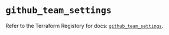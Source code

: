 # `github_team_settings`

Refer to the Terraform Registory for docs: [`github_team_settings`](https://registry.terraform.io/providers/integrations/github/5.28.0/docs/resources/team_settings).
